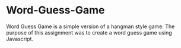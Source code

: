 # Word-Guess-Game

Word Guess Game is a simple version of a hangman style game. The purpose of this assignment was to create a word guess game using Javascript.
